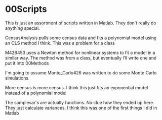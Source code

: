 # 00Scripts

This is just an assortment of scripts written in Matlab. They don't really do anything special. 

CensusAnalysis pulls some census data and fits a polynomial model using an OLS method I think. This was a problem for a class

M426453 uses a Newton method for nonlinear systems to fit a model in a similar way. The method was from a class, but eventually 
  I'll write one and put it into 00Methods
  
I'm going to assume Monte_Carlo426 was written to do some Monte Carlo simulations. 

More census is more census. I think this just fits an exponential model instead of a polynomial model

The samplevar's are actually functions. No clue how they ended up here. They just calculate variances. I think this was one of the first
  things I did in Matlab
